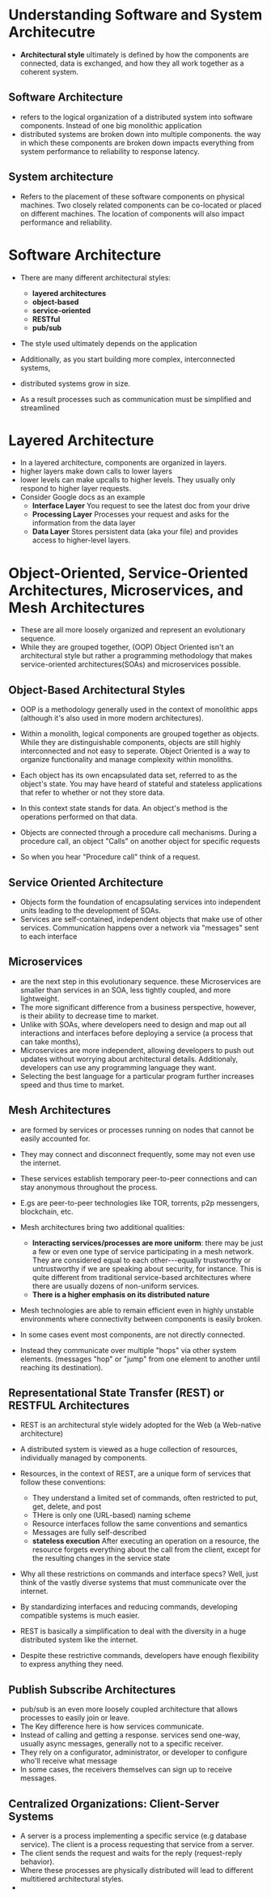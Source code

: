 # Understanding Software and System Architecutre
- **Architectural style** ultimately is defined by how the components are connected, data is exchanged, and how they all work together as a coherent system.  

## Software Architecture
- refers to the logical organization of a distributed system into software components. Instead of one big monolithic application
- distributed systems are broken down into multiple components. the way in which these components are broken down impacts everything from system performance to reliability to response latency.

## System architecture
- Refers to the placement of these software components on physical machines. Two closely related components can be co-located or placed on different machines. The location of components will also impact performance and reliability.

# Software Architecture
- There are many different architectural styles:
  - **layered architectures**
  - **object-based**
  - **service-oriented**
  - **RESTful**
  - **pub/sub**

- The style used ultimately depends on the application
- Additionally, as you start building more complex, interconnected systems,
- distributed systems grow in size.
- As a result processes such as communication must be simplified and streamlined

# Layered Architecture
- In a layered architecture, components are organized in layers.
- higher layers make down calls to lower layers
- lower levels can make upcalls to higher levels. They usually only respond to higher layer requests.
- Consider Google docs as an example
  - **Interface Layer** You request to see the latest doc from your drive
  - **Processing Layer** Processes your request and asks for the information from the data layer
  - **Data Layer** Stores persistent data (aka your file) and provides access to higher-level layers.

# Object-Oriented, Service-Oriented Architectures, Microservices, and Mesh Architectures
- These are all more loosely organized and represent an evolutionary sequence. 
- While they are grouped together, (OOP) Object Oriented isn't an architectural style but rather a programming methodology that makes service-oriented architectures(SOAs) and microservices possible.

## Object-Based Architectural Styles
- OOP is a methodology generally used in the context of monolithic apps (although it's also used in more modern architectures). 
- Within a monolith, logical components are grouped together as objects. While they are distinguishable components, objects are still highly interconnected and not easy to seperate. Object Oriented is a way to organize functionality and manage complexity within monoliths.
- Each object has its own encapsulated data set, referred to as the object's state. You may have heard of stateful and stateless applications that refer to whether or not they store data. 
- In this context state stands for data. An object's method is the operations performed on that data.

- Objects are connected through a procedure call mechanisms. During a procedure call, an object "Calls" on another object for specific requests
- So when you hear "Procedure call" think of a request.

## Service Oriented Architecture
- Objects form the foundation of encapsulating services into independent units leading to the development of SOAs. 
- Services are self-contained, independent objects that make use of other services. Communication happens over a network via "messages" sent to each interface

## Microservices
- are the next step in this evolutionary sequence. these Microservices are smaller than services in an SOA, less tightly coupled, and more lightweight. 
- The more significant difference from a business perspective, however, is their ability to decrease time to market.
- Unlike with SOAs, where developers need to design and map out all interactions and interfaces before deploying a service (a process that can take months),
- Microservices are more independent, allowing developers to push out updates without worrying about architectural details. Additionaly, developers can use any programming language they want.
- Selecting the best language for a particular program further increases speed and thus time to market.

## Mesh Architectures
- are formed by services or processes running on nodes that cannot be easily accounted for.
- They may connect and disconnect frequently, some may not even use the internet.
- These services establish temporary peer-to-peer connections and can stay anonymous throughout the process.
- E.gs are peer-to-peer technologies like TOR, torrents, p2p messengers, blockchain, etc.
- Mesh architectures bring two additional qualities:
  - **Interacting services/processes are more uniform**: there may be just a few or even one type of service participating in a mesh network. They are considered equal to each other---equally trustworthy or untrustworthy if we are speaking about security, for instance. This is quite different from traditional service-based architectures where there are usually dozens of non-uniform services.
  - **There is a higher emphasis on its distributed nature**

- Mesh technologies are able to remain efficient even in highly unstable environments where connectivity between components is easily broken. 
- In some cases event most components, are not directly connected. 
- Instead they communicate over multiple "hops" via other system elements. (messages "hop" or "jump" from one element to another until reaching its destination).

## Representational State Transfer (REST) or RESTFUL Architectures
- REST is an architectural style widely adopted for the Web (a Web-native architecture)
- A distributed system is viewed as a huge collection of resources, individually managed by components. 
- Resources, in the context of REST, are a unique form of services that follow these conventions:
  - They understand a limited set of commands, often restricted to put, get, delete, and post
  - THere is only one (URL-based) naming scheme
  - Resource interfaces follow the same conventions and semantics
  - Messages are fully self-described
  - **stateless execution** After executing an operation on a resource, the resource forgets everything about the call from the client, except for the resulting changes in the service state

- Why all these restrictions on commands and interface specs? Well, just think of the vastly diverse systems that must communicate over the internet.
- By standardizing interfaces and reducing commands, developing compatible systems is much easier.
- REST is basically a simplification to deal with the diversity in a huge distributed system like the internet.
- Despite these restrictive commands, developers have enough flexibility to express anything they need. 

## Publish Subscribe Architectures
- pub/sub is an even more loosely coupled architecture that allows processes to easily join or leave. 
- The Key difference here is how services communicate. 
- Instead of calling and getting a response. services send one-way, usually async messages, generally not to a specific receiver.
- They rely on a configurator, administrator, or developer to configure who'll receive what message
- In some cases, the receivers themselves can sign up to receive messages.


## Centralized Organizations: Client-Server Systems
- A server is a process implementing a specific service (e.g database service). The client is a process requesting that service from a server. 
- The client sends the request and waits for the reply (request-reply behavior). 
- Where these processes are physically distributed will lead to different multitiered architectural styles.
- 